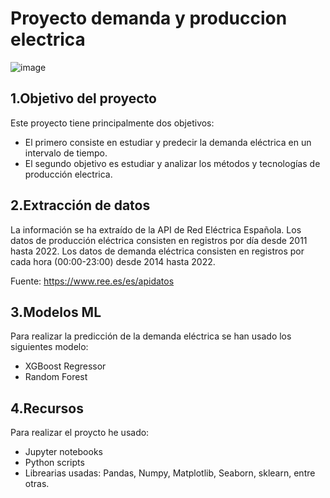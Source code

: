 # Proyecto demanda y produccion electrica

![image](https://user-images.githubusercontent.com/99116361/193780617-203bc4a8-f31f-4650-a12f-d3b64b5b091e.png)

## 1.Objetivo del proyecto
Este proyecto tiene principalmente dos objetivos:
  - El primero consiste en estudiar y predecir la demanda eléctrica en un intervalo de tiempo.
  - El segundo objetivo es estudiar y analizar los métodos y tecnologías de producción electrica.
## 2.Extracción de datos
La información se ha extraído de la API de Red Eléctrica Española. Los datos de producción eléctrica consisten en registros por día desde 2011 hasta 2022. Los datos de demanda eléctrica consisten en registros por cada hora (00:00-23:00) desde 2014 hasta 2022.

Fuente: https://www.ree.es/es/apidatos

## 3.Modelos ML
Para realizar la predicción de la demanda eléctrica se han usado los siguientes modelo:
  - XGBoost Regressor
  - Random Forest
  
## 4.Recursos
Para realizar el proycto he usado:
  - Jupyter notebooks
  - Python scripts
  - Librearias usadas: Pandas, Numpy, Matplotlib, Seaborn, sklearn, entre otras.
